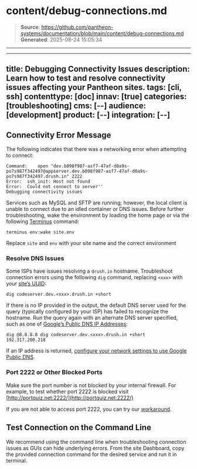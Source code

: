 # content/debug-connections.md

> **Source**: https://github.com/pantheon-systems/documentation/blob/main/content/debug-connections.md
> **Generated**: 2025-08-24 15:05:34

---

---
title: Debugging Connectivity Issues
description: Learn how to test and resolve connectivity issues affecting your Pantheon sites.
tags: [cli, ssh]
contenttype: [doc]
innav: [true]
categories: [troubleshooting]
cms: [--]
audience: [development]
product: [--]
integration: [--]
---

## Connectivity Error Message

The following indicates that there was a networking error when attempting to connect:

```none
Command:    open "dev.b098f987-asf7-47af-d0a9s-po7s987f342497@appserver.dev.b098f987-asf7-47af-d0a9s-po7s987f342497.drush.in" 2222
Error:  ssh_init: Host not found
Error:  Could not connect to server''
Debugging connectivity issues
```

Services such as MySQL and SFTP are running; however, the local client is unable to connect due to an idled container or DNS issues. Before further troubleshooting, wake the environment by loading the home page or via the following [Terminus](/terminus) command:

```bash{promptUser: user}
terminus env:wake site.env
```

Replace `site` and `env` with your site name and the correct environment

### Resolve DNS Issues

Some ISPs have issues resolving a `drush.in` hostname. Troubleshoot connection errors using the following `dig` command,  replacing `<xxx>` with your [site’s UUID](/guides/account-mgmt/workspace-sites-teams/sites#retrieve-the-site-uuis):

```bash{promptUser: user}
dig codeserver.dev.<xxx>.drush.in +short
```

If there is no IP provided in the output, the default DNS server used for the query (typically configured by your ISP) has failed to recognize the hostname. Run the query again with an alternate DNS server specified, such as one of [Google’s Public DNS IP Addresses](https://developers.google.com/speed/public-dns/docs/using#google_public_dns_ip_addresses):

```bash{outputLines: 2}
dig @8.8.8.8 dig codeserver.dev.<xxx>.drush.in +short
192.317.200.218
```

If an IP address is returned, [configure your network settings to use Google Public DNS](https://developers.google.com/speed/public-dns/docs/using#configure_your_network_settings_to_use_google_public_dns).

### Port 2222 or Other Blocked Ports

Make sure the port number is not blocked by your internal firewall. For example, to test whether port 2222 is blocked visit [http://portquiz.net:2222/](http://portquiz.net:2222/)

If you are not able to access port 2222, you can try our [workaround](/guides/sftp/port-2222).

## Test Connection on the Command Line

We recommend using the command line when troubleshooting connection issues as GUIs can hide underlying errors. From the site Dashboard, copy the provided connection command for the desired service and run it in terminal.
